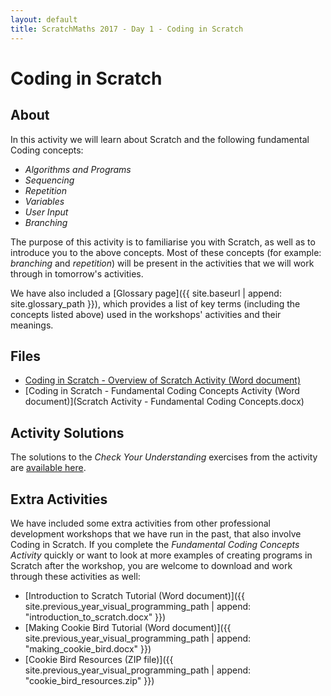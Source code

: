 ```yaml
---
layout: default
title: ScratchMaths 2017 - Day 1 - Coding in Scratch
---
```


# Coding in Scratch

## About

In this activity we will learn about Scratch and the following fundamental Coding concepts:

- *Algorithms and Programs*
- *Sequencing*
- *Repetition*
- *Variables*
- *User Input*
- *Branching*

The purpose of this activity is to familiarise you with Scratch, as well as to introduce you to the above concepts.
Most of these concepts (for example: *branching* and *repetition*) will be present in the activities that we will work through in tomorrow's activities.

We have also included a [Glossary page]({{ site.baseurl | append: site.glossary_path }}), which provides a list of key terms (including the concepts listed above) used in the workshops' activities and their meanings.

## Files

- [Coding in Scratch - Overview of Scratch Activity (Word document)]()
- [Coding in Scratch - Fundamental Coding Concepts Activity (Word document)](Scratch Activity - Fundamental Coding Concepts.docx)

## Activity Solutions

The solutions to the *Check Your Understanding* exercises from the activity are [available here](solutions).

## Extra Activities

We have included some extra activities from other professional development workshops that we have run in the past, that also involve Coding in Scratch.
If you complete the *Fundamental Coding Concepts Activity* quickly or want to look at more examples of creating programs in Scratch after the workshop, you are welcome to download and work through these activities as well:

- [Introduction to Scratch Tutorial (Word document)]({{ site.previous_year_visual_programming_path | append: "introduction_to_scratch.docx" }})
- [Making Cookie Bird Tutorial (Word document)]({{ site.previous_year_visual_programming_path | append: "making_cookie_bird.docx" }})
- [Cookie Bird Resources (ZIP file)]({{ site.previous_year_visual_programming_path | append: "cookie_bird_resources.zip" }})